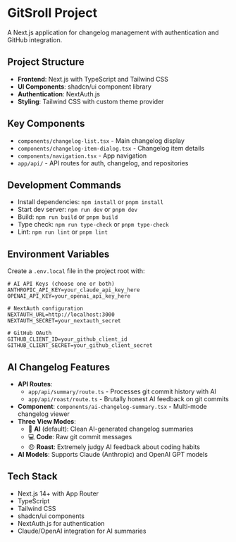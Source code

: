 # GitSroll Project

A Next.js application for changelog management with authentication and GitHub integration.

## Project Structure
- **Frontend**: Next.js with TypeScript and Tailwind CSS
- **UI Components**: shadcn/ui component library
- **Authentication**: NextAuth.js
- **Styling**: Tailwind CSS with custom theme provider

## Key Components
- `components/changelog-list.tsx` - Main changelog display
- `components/changelog-item-dialog.tsx` - Changelog item details
- `components/navigation.tsx` - App navigation
- `app/api/` - API routes for auth, changelog, and repositories

## Development Commands
- Install dependencies: `npm install` or `pnpm install`
- Start dev server: `npm run dev` or `pnpm dev`
- Build: `npm run build` or `pnpm build`
- Type check: `npm run type-check` or `pnpm type-check`
- Lint: `npm run lint` or `pnpm lint`

## Environment Variables
Create a `.env.local` file in the project root with:

```
# AI API Keys (choose one or both)
ANTHROPIC_API_KEY=your_claude_api_key_here
OPENAI_API_KEY=your_openai_api_key_here

# NextAuth configuration
NEXTAUTH_URL=http://localhost:3000
NEXTAUTH_SECRET=your_nextauth_secret

# GitHub OAuth
GITHUB_CLIENT_ID=your_github_client_id
GITHUB_CLIENT_SECRET=your_github_client_secret
```

## AI Changelog Features
- **API Routes**: 
  - `app/api/summary/route.ts` - Processes git commit history with AI
  - `app/api/roast/route.ts` - Brutally honest AI feedback on git commits
- **Component**: `components/ai-changelog-summary.tsx` - Multi-mode changelog viewer
- **Three View Modes**:
  - 🧠 **AI** (default): Clean AI-generated changelog summaries
  - 💻 **Code**: Raw git commit messages
  - 😠 **Roast**: Extremely judgy AI feedback about coding habits
- **AI Models**: Supports Claude (Anthropic) and OpenAI GPT models

## Tech Stack
- Next.js 14+ with App Router
- TypeScript
- Tailwind CSS
- shadcn/ui components
- NextAuth.js for authentication
- Claude/OpenAI integration for AI summaries